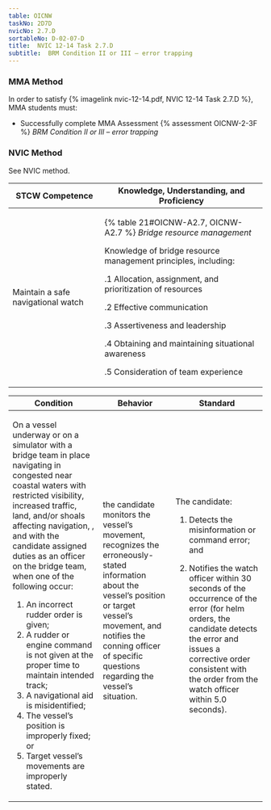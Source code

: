 ```yaml
---
table: OICNW
taskNo: 2D7D
nvicNo: 2.7.D 
sortableNo: D-02-07-D
title:  NVIC 12-14 Task 2.7.D
subtitle:  BRM Condition II or III – error trapping
---
```



### MMA Method

In order to satisfy  {% imagelink nvic-12-14.pdf, NVIC 12-14 Task 2.7.D %}, MMA students must:

* Successfully complete MMA Assessment {% assessment OICNW-2-3F %} *BRM Condition II or III – error trapping*


### NVIC Method

<a onclick="togglevisibility('nvic_methods')" >See NVIC method.</a>

<div id='nvic_methods' class='hide'>

<table>
<thead>
<tr>
<th class='forty'> STCW Competence </th>
<th class='sixty'> Knowledge, Understanding, and Proficiency </th>
</tr>
</thead>




<tbody>
<tr><td markdown='1'>

Maintain a safe navigational watch

</td><td markdown='1'>

{% table 21#OICNW-A2.7, OICNW-A2.7 %} *Bridge resource management* 

Knowledge of bridge resource management principles, including: 

.1  Allocation, assignment, and prioritization of resources 

.2  Effective communication 

.3  Assertiveness and leadership 

.4  Obtaining and maintaining situational awareness

.5 Consideration of team experience

</td></tr>


</tbody>
</table>


<table>
<thead>
<tr><th class='twenty'>  Condition </th><th class='twenty'> Behavior </th><th  class='sixty'>Standard </th></tr>
</thead>
<tbody >



<tr><td markdown='1'>

On a vessel underway or on a simulator with a bridge team in place navigating in congested near coastal waters with restricted visibility,  increased traffic, land, and/or shoals affecting navigation, , and with the candidate assigned duties as an officer on the bridge team, when one of the following occur: 

1. An incorrect rudder order is given; 
2. A rudder or engine command is not given at the proper time to maintain intended track; 
3. A navigational aid is misidentified; 
4. The vessel’s position is improperly fixed; or 
5. Target vessel’s movements are improperly stated.

</td><td markdown='1'>

the candidate monitors the vessel’s movement, recognizes the erroneously-stated information about the vessel’s position or target vessel’s movement, and notifies the conning officer of specific questions regarding the vessel’s situation.

<br>

<div class="tooltip" markdown='1'>



</div>


</td><td markdown='1'>

The candidate:

1. Detects the misinformation or command error; and

2. Notifies the watch officer within 30 seconds of the occurrence of the error (for helm orders, the candidate detects the error and issues a corrective order consistent with the order from the watch officer within 5.0 seconds).

</td></tr>
</tbody>
</table>
</div>
